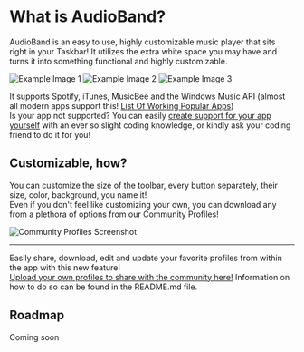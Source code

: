 # What is AudioBand?
AudioBand is an easy to use, highly customizable music player that sits right in your Taskbar!
It utilizes the extra white space you may have and turns it into something functional and highly customizable.

![Example Image 1](../master/profile/images/DefaultProfile.png)
![Example Image 2](../master/profile/images/Ultracompact.png)
![Example Image 3](../master/profile/images/Spotify.png)

It supports Spotify, iTunes, MusicBee and the Windows Music API (almost all modern apps support this! [List Of Working Popular Apps](https://github.com/ModernFlyouts-Community/ModernFlyouts/blob/main/docs/GSMTC-Support-And-Popular-Apps.md))  
Is your app not supported? You can easily [create support for your app yourself](https://audioband.github.io/AudioBand/audiosource-docs/index.html) with an ever so slight coding knowledge, or kindly ask your coding friend to do it for you!

## Customizable, how?
You can customize the size of the toolbar, every button separately, their size, color, background, you name it!  
Even if you don't feel like customizing your own, you can download any from a plethora of options from our Community Profiles!

![Community Profiles Screenshot](../master/profile/images/CommunityProfiles.png)

------

Easily share, download, edit and update your favorite profiles from within the app with this new feature!  
[Upload your own profiles to share with the community here!](https://github.com/AudioBand/CommunityProfiles) Information on how to do so can be found in the README.md file.

## Roadmap
Coming soon
